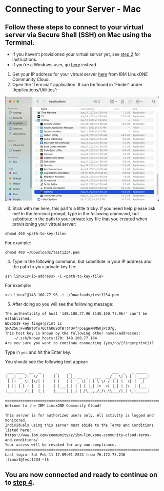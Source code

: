# Connecting to your Server - Mac
## Follow these steps to connect to your virtual server via Secure Shell (SSH) on Mac using the Terminal.
* If you haven't provisioned your virtual server yet, see [step 2](./2_provision.md) for instructions.
* If you're a Windows user, go [here](./3_windows_connect.md) instead.
1) Get your IP address for your virtual server [here](https://linuxone.cloud.marist.edu/#/instance) from IBM LinuxONE Community Cloud.
2) Open the 'Terminal' application. It can be found in 'Finder' under 'Applications/Utilities':

![Terminal-Finder](../images/Terminal-Finder.png)

3) Stick with me here, this part's a little tricky. If you need help please ask me! In the terminal prompt, type in the following command, but substitute in the path to your private key file that you created when provisioning your virtual server:
```
chmod 400 <path-to-key-file>
```
For example:
```
chmod 400 ~/Downloads/test1234.pem
```
4) Type in the following command, but substitute in your IP address and the path to your private key file:
```
ssh linux1@<ip-address> -i <path-to-key-file>
```
For example:
```
ssh linux1@148.100.77.96 -i ~/Downloads/test1234.pem
```
5) After doing so you will see the following message:
```
The authenticity of host '148.100.77.96 (148.100.77.96)' can't be established.
ED25519 key fingerprint is SHA256:FwHNWt0fu76CthKGSQfBTt4QvfrpoEgW+MMG0jPCQ7g.
This host key is known by the following other names/addresses:
    ~/.ssh/known_hosts:170: 148.100.77.184
Are you sure you want to continue connecting (yes/no/[fingerprint])?
```
Type in `yes` and hit the Enter key.

You should see the following text appear:
```
 ___ ____  __  __      _     _                   ___  _   _ _____
|_ _| __ )|  \/  |    | |   (_)_ __  _   ___  __/ _ \| \ | | ____|
 | ||  _ \| |\/| |    | |   | | '_ \| | | \ \/ / | | |  \| |  _|
 | || |_) | |  | |    | |___| | | | | |_| |>  <| |_| | |\  | |___
|___|____/|_|  |_|    |_____|_|_| |_|\__,_/_/\_\\___/|_| \_|_____|

=================================================================================
Welcome to the IBM LinuxONE Community Cloud!

This server is for authorized users only. All activity is logged and monitored.
Individuals using this server must abide to the Terms and Conditions listed here:
https://www.ibm.com/community/z/ibm-linuxone-community-cloud-terms-and-conditions/
Your access will be revoked for any non-compliance.
==================================================================================
Last login: Sat Feb 11 17:09:01 2023 from 76.172.75.216
[linux1@test1234 ~]$
```

## You are now connected and ready to continue on to [step 4](./4_navigate.md).
